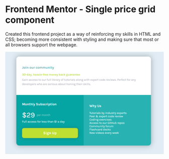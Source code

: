 # Frontend Mentor - Single price grid component

Created this frontend project as a way of reinforcing my skills in HTML and CSS; becoming more consistent with styling and making sure that most or all browsers support the webpage.

![finished](./design/frontend-1.png)
